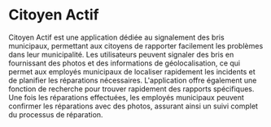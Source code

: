 # Citoyen Actif 
Citoyen Actif est une application dédiée au signalement des bris municipaux, permettant aux citoyens de rapporter facilement les problèmes dans leur municipalité. Les utilisateurs peuvent signaler des bris en fournissant des photos et des informations de géolocalisation, ce qui permet aux employés municipaux de localiser rapidement les incidents et de planifier les réparations nécessaires. L'application offre également une fonction de recherche pour trouver rapidement des rapports spécifiques. Une fois les réparations effectuées, les employés municipaux peuvent confirmer les réparations avec des photos, assurant ainsi un suivi complet du processus de réparation.

